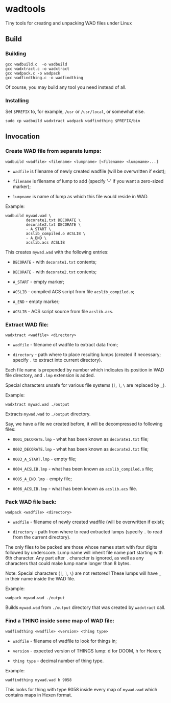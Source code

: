 # wadtools
Tiny tools for creating and unpacking WAD files under Linux

## Build

### Building

    gcc wadbuild.c  -o wadbuild
    gcc wadxtract.c -o wadxtract
    gcc wadpack.c -o wadpack
    gcc wadfindthing.c -o wadfindthing

Of course, you may build any tool you need instead of all.

### Installing

Set `$PREFIX` to, for example, `/usr` or `/usr/local`, or somewhat else.

    sudo cp wadbuild wadxtract wadpack wadfindthing $PREFIX/bin

## Invocation

### Create WAD file from separate lumps:

    wadbuild <wadfile> <filename> <lumpname> [<filename> <lumpname>...]

* `wadfile` is filename of newly created wadfile (will be overwritten if exist);

* `filename` is filename of lump to add (specify '-' if you want a zero-sized marker);

* `lumpname` is name of lump as which this file would reside in WAD.

Example:

    wadbuild mywad.wad \
             decorate1.txt DECORATE \
             decorate2.txt DECORATE \
             - A_START \
             acslib_compiled.o ACSLIB \
             - A_END \
             acslib.acs ACSLIB

This creates `mywad.wad` with the following entries:

* `DECORATE` - with `decorate1.txt` contents;

* `DECORATE` - with `decorate2.txt` contents;

* `A_START` - empty marker;

* `ACSLIB` - compiled ACS script from file `acslib_compiled.o`;

* `A_END` - empty marker;

* `ACSLIB` - ACS script source from file `acslib.acs`.

### Extract WAD file:

    wadxtract <wadfile> <directory>


* `wadfile` - filename of wadfile to extract data from;

* `directory` - path where to place resulting lumps (created if necessary; specify `.` to extract into current directory).

Each file name is prepended by number which indicates its position in WAD file directory, and `.lmp` extension is added.

Special characters unsafe for various file systems (`[`, `]`, `\` are replaced by `_`).

Example:

    wadxtract mywad.wad ./output

Extracts `mywad.wad` to `./output` directory.

Say, we have a file we created before, it will be decompressed to following files:

* `0001_DECORATE.lmp` - what has been known as `decorate1.txt` file;

* `0002_DECORATE.lmp` - what has been known as `decorate2.txt` file;

* `0003_A_START.lmp` - empty file;

* `0004_ACSLIB.lmp` - what has been known as `acslib_compiled.o` file;

* `0005_A_END.lmp` - empty file;

* `0006_ACSLIB.lmp` - what has been known as `acslib.acs` file.

### Pack WAD file back:

    wadpack <wadfile> <directory>


* `wadfile` - filename of newly created wadfile (will be overwritten if exist);

* `directory` - path from where to read extracted lumps (specify `.` to read from the current directory).

The only files to be packed are those whose names start with four digits followed by underscore. Lump name will inherit file name part starting with 6th character. Any part after `.` character is ignored, as well as any characters that could make lump name longer than 8 bytes.

Note: Special characters (`[`, `]`, `\`) are not restored! These lumps will have `_` in their name inside the WAD file.

Example:

    wadpack mywad.wad ./output

Builds `mywad.wad` from `./output` directory that was created by `wadxtract` call.

### Find a THING inside some map of WAD file:

    wadfindthing <wadfile> <version> <thing type>

* `wadfile`  - filename of wadfile to look for things in;

* `version` - expected version of THINGS lump: d for DOOM, h for Hexen;

* `thing type` - decimal number of thing type.

Example:

    wadfindthing mywad.wad h 9058

This looks for thing with type 9058 inside every map of `mywad.wad` which contains maps in Hexen format.
